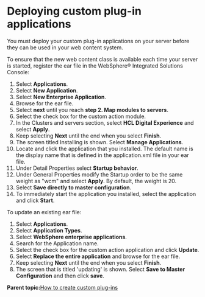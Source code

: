 # Deploying custom plug-in applications

You must deploy your custom plug-in applications on your server before they can be used in your web content system.

To ensure that the new web content class is available each time your server is started, register the ear file in the WebSphere® Integrated Solutions Console:

1.  Select **Applications**.
2.  Select **New Application**.
3.  Select **New Enterprise Application**.
4.  Browse for the ear file.
5.  Select **next** until you reach **step 2. Map modules to servers**.
6.  Select the check box for the custom action module.
7.  In the Clusters and servers section, select **HCL Digital Experience** and select **Apply**.
8.  Keep selecting **Next** until the end when you select **Finish**.
9.  The screen titled Installing is shown. Select **Manage Applications**.
10. Locate and click the application that you installed. The default name is the display name that is defined in the application.xml file in your ear file.
11. Under Detail Properties select **Startup behavior**.
12. Under General Properties modify the Startup order to be the same weight as "wcm" and select **Apply**. By default, the weight is 20.
13. Select **Save directly to master configuration**.
14. To immediately start the application you installed, select the application and click **Start**.

To update an existing ear file:

1.  Select **Applications**.
2.  Select **Application Types**.
3.  Select **WebSphere enterprise applications**.
4.  Search for the Application name.
5.  Select the check box for the custom action application and click **Update**.
6.  Select **Replace the entire application** and browse for the ear file.
7.  Keep selecting **Next** until the end when you select **Finish**.
8.  The screen that is titled 'updating' is shown. Select **Save to Master Configuration** and then click **save**.

**Parent topic:**[How to create custom plug-ins ](../wcm/wcm_dev_plugins.md)

